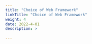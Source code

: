 ```yaml
---
title: "Choice of Web Framework"
linkTitle: "Choice of Web Framework"
weight: 4
date: 2022-4-01
description: >
  
---
```

